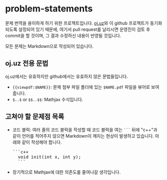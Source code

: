 # problem-statements

문제 번역을 용이하게 하기 위한 프로젝트입니다. [oj.uz](https://oj.uz)와 이 github 프로젝트가 동기화되도록 설정되어 있기 때문에, 여기서 pull request를 날리시면 운영진이 검토 후 commit을 할 것이며, 그 결과 수정하신 내용이 반영될 것입니다. 

모든 문제는 Markdown으로 작성되어 있습니다.

## oj.uz 전용 문법

oj.uz에서는 유효하지만 github에서는 유효하지 않은 문법들입니다.

* `{{viewpdf:$NAME}}`: 문제 첨부 파일 폴더에 있는 `$NAME.pdf` 파일을 뷰어로 보여줍니다.
* `$..$` or `$$..$$`: Mathjax 수식입니다.

## 고쳐야 할 문제점 목록

* 코드 블럭: 여러 줄의 코드 블럭을 작성할 때 코드 블럭을 여는 <code>```</code> 뒤에 "c++"과 같이 언어를 적어주지 않으면 Markdown이 깨지는 현상이 발생하고 있습니다. 아래와 같이 작성해야 합니다.
	<pre>```c++
	void init(int x, int y);
	```</pre>
* 장기적으로 Mathjax에 대한 의존도를 줄여나갈 생각입니다.
